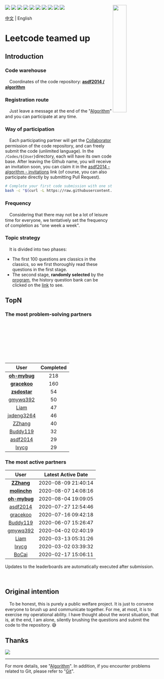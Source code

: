 [<img align="right" width="30%" height="30%" src="https://user-images.githubusercontent.com/8108788/58363706-18c4d080-7edb-11e9-947a-cf7233c8e2cc.png">](https://yuzhouwan.com/)

[![](https://img.shields.io/github/contributors/asdf2014/algorithm)](https://yuzhouwan.com/posts/666/)
[![](https://img.shields.io/github/languages/count/asdf2014/algorithm)](https://yuzhouwan.com/posts/666/)
[![](https://img.shields.io/github/languages/top/asdf2014/algorithm)](https://yuzhouwan.com/posts/666/)
[![](https://img.shields.io/lgtm/alerts/g/asdf2014/algorithm.svg?logo=lgtm&logoWidth=18)](https://lgtm.com/projects/g/asdf2014/algorithm/alerts/)
[![](https://img.shields.io/lgtm/grade/python/g/asdf2014/algorithm.svg?logo=lgtm&logoWidth=18)](https://lgtm.com/projects/g/asdf2014/algorithm/context:python)
[![](https://goreportcard.com/badge/github.com/asdf2014/algorithm)](https://goreportcard.com/report/github.com/asdf2014/algorithm)
[![](https://img.shields.io/github/commit-activity/m/asdf2014/algorithm?cacheSeconds=3600)](https://yuzhouwan.com/posts/666/)
[![](https://img.shields.io/github/license/asdf2014/algorithm)](https://yuzhouwan.com/posts/666/)
[![](https://badges.gitter.im/yuzhouwan/community.svg)](https://gitter.im/yuzhouwan/community?utm_source=badge&utm_medium=badge&utm_campaign=pr-badge)
[![](https://img.shields.io/badge/QQ%20Group-5366753-blue.svg?style=social&logo=tencent-qq)](https://shang.qq.com/wpa/qunwpa?idkey=bfbcf1453371a0810fd6be235ace47147f6fb9d262fb768b497c861f50af0af4)

[中文](https://github.com/asdf2014/algorithm/blob/master/README.md) | English

# Leetcode teamed up

## Introduction

### Code warehouse

　Coordinates of the code repository: **[asdf2014 / algorithm](https://github.com/asdf2014/algorithm)**

### Registration route

　Just leave a message at the end of the "[Algorithm](https://yuzhouwan.com/posts/666/)" and you can participate at any time.

### Way of participation

　Each participating partner will get the [Collaborator](https://help.github.com/en/github/setting-up-and-managing-your-github-user-account/permission-levels-for-a-user-account-repository) permission of the code repository, and can freely submit the code (unlimited language). In the `/Codes/${User}`directory, each will have its own code base. After leaving the Github name, you will receive an invitation soon, you can claim it in the [asdf2014 - algorithm - invitations](https://github.com/asdf2014/algorithm/invitations) link (of course, you can also participate directly by submitting Pull Request).

```bash
# Complete your first code submission with one step
bash -c "$(curl -L https://raw.githubusercontent.com/asdf2014/algorithm/master/first_commit.sh)"
```

### Frequency

　Considering that there may not be a lot of leisure time for everyone, we tentatively set the frequency of completion as "one week a week".

### Topic strategy

　It is divided into two phases:

* The first 100 questions are classics in the classics, so we first thoroughly read these questions in the first stage.
* The second stage, **randomly selected** by the [program](https://nbviewer.jupyter.org/github/asdf2014/algorithm/blob/master/Picker/leetcode_picker.ipynb), the history question bank can be clicked on the [link](https://yuzhouwan.com/posts/666/#Index) to see.

## TopN

### The most problem-solving partners

| User | Completed |
| :--: | :-------: |
| **[oh-mybug](https://github.com/asdf2014/algorithm/tree/master/Codes/oh-mybug)** | 218 |
| **[gracekoo](https://github.com/asdf2014/algorithm/tree/master/Codes/gracekoo)** | 160 |
| **[zsdostar](https://github.com/asdf2014/algorithm/tree/master/Codes/zsdostar)** | 54 |
| [gmywq392](https://github.com/asdf2014/algorithm/tree/master/Codes/gmywq392) | 50 |
| [Liam](https://github.com/asdf2014/algorithm/tree/master/Codes/Liam) | 47 |
| [jxdeng3264](https://github.com/asdf2014/algorithm/tree/master/Codes/jxdeng3264) | 46 |
| [ZZhang](https://github.com/asdf2014/algorithm/tree/master/Codes/ZZhang) | 40 |
| [Buddy119](https://github.com/asdf2014/algorithm/tree/master/Codes/Buddy119) | 32 |
| [asdf2014](https://github.com/asdf2014/algorithm/tree/master/Codes/asdf2014) | 29 |
| [lxycg](https://github.com/asdf2014/algorithm/tree/master/Codes/lxycg) | 29 |

### The most active partners

| User | Latest Active Date |
| :--: | :----------------: |
| **[ZZhang](https://github.com/asdf2014/algorithm/tree/master/Codes/ZZhang)** | 2020-08-09 21:40:14 |
| **[molinchn](https://github.com/asdf2014/algorithm/tree/master/Codes/molinchn)** | 2020-08-07 14:08:16 |
| **[oh-mybug](https://github.com/asdf2014/algorithm/tree/master/Codes/oh-mybug)** | 2020-08-04 19:09:05 |
| [asdf2014](https://github.com/asdf2014/algorithm/tree/master/Codes/asdf2014) | 2020-07-27 12:54:46 |
| [gracekoo](https://github.com/asdf2014/algorithm/tree/master/Codes/gracekoo) | 2020-07-16 09:42:18 |
| [Buddy119](https://github.com/asdf2014/algorithm/tree/master/Codes/Buddy119) | 2020-06-07 15:26:47 |
| [gmywq392](https://github.com/asdf2014/algorithm/tree/master/Codes/gmywq392) | 2020-04-02 02:40:19 |
| [Liam](https://github.com/asdf2014/algorithm/tree/master/Codes/Liam) | 2020-03-13 05:31:26 |
| [lxycg](https://github.com/asdf2014/algorithm/tree/master/Codes/lxycg) | 2020-03-02 03:39:32 |
| [BoCai](https://github.com/asdf2014/algorithm/tree/master/Codes/BoCai) | 2020-02-17 15:06:11 |

Updates to the leaderboards are automatically executed after submission.

<br/>

## Original intention

　To be honest, this is purely a public welfare project. It is just to convene everyone to brush up and communicate together. For me, at most, it is to exercise my operational ability. I have thought about the worst situation, that is, at the end, I am alone, silently brushing the questions and submit the code to the repository. :sweat_smile:

## Thanks

[![](https://opencollective.com/algorithm/contributors.svg?width=666)](https://github.com/asdf2014/algorithm/graphs/contributors)

---

For more details, see "[Algorithm](https://yuzhouwan.com/posts/666/)". In addition, if you encounter problems related to Git, please refer to "[Git](https://yuzhouwan.com/posts/30041/)".

